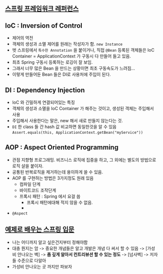 ## [스프링 프레임워크 레퍼런스](https://docs.spring.io/spring-framework/docs/current/reference/html/index.html)

## IoC : Inversion of Control
- 제어의 역전
- 객체의 생성과 소멸 제어를 원래는 작성자가 함. `new Instance`
- 벗 스프링에서 `특수한 Annotation` 을 붙이거나, 직접 `@Bean` 등록된 객체들은 IoC Container = ApplicationContext 가 구동시 다 만들어 들고 있음.
- 최초 Spring 구동시 등록하는 로깅이 잘 보임. 
- 그래서 너무 많은 Bean 을 만드는 상황이면 최초 구동속도가 느려짐...
- 이렇게 만들어둔 Bean 들은 DI로 사용처에 주입이 된다.

## DI : Dependency Injection
- IoC 와 긴밀하게 연결되어있는 특징
- 객체의 생성과 소멸을 IoC Container 가 해주는 것이고, 생성된 객체는 주입해서 사용
- 주입해서 사용한다는 말은, new 해서 새로 만들지 않는다는 것.
- `DI` 한 class 들 간 hash 값 비교하면 동일한것을 알 수 있음
`Assert.equals(this, ApplicationContext.getBean("myService"))`

## AOP : Aspect Oriented Programming
- 관점 지향형 프로그래밍. 비즈니스 로직에 집중을 하고, 그 외에는 별도의 방법으로 로직 살을 붙이자.
- 공통된 반복로직을 제거하는데 용이하게 쓸 수 있음.
- AOP 를 구현하는 방법은 3가지정도 원래 있음
  - 컴파일 단계
  - 바이트코드 조작단계
  - 프록시 패턴 : Spring 에서 요걸 씀
    - 프록시 패턴에대해 적지 않을 수 없음.
    - 
- `@Aspect`

## [예제로 배우는 스프링 입문](https://www.inflearn.com/course/spring_revised_edition/dashboard)
- 나는 어디까지 알고 싶은건지부터 정해야함
- 대충 뭔지는 암 -> 중요한 개념들은 알고 개발은 개념 다 써서 할 수 있음 -> [가성비 안나오는 벽] -> **좀 깊게 알아서 컨트리뷰션 할 수 있는 정도** -> [넘사벽] -> 저자들 수준으로 다알아
- 가성비 안나오는 곳 까지만 파보자



